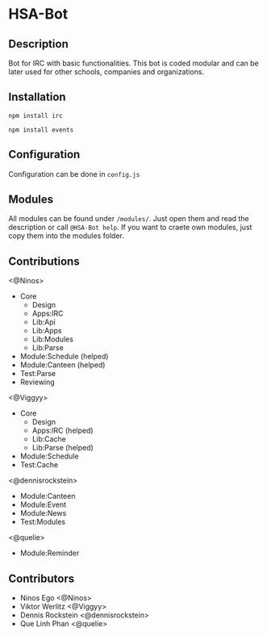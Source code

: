 # HSA-Bot

## Description
Bot for IRC with basic functionalities. This bot is coded modular and can be later used for other schools, companies and organizations.

## Installation
```npm install irc```

```npm install events```

## Configuration
Configuration can be done in `config.js`

## Modules
All modules can be found under `/modules/`. Just open them and read the description or call `@HSA-Bot help`.
If you want to craete own modules, just copy them into the modules folder.

## Contributions
<@Ninos>
- Core
	- Design
	- Apps:IRC
	- Lib:Api
	- Lib:Apps
	- Lib:Modules
	- Lib:Parse
- Module:Schedule (helped)
- Module:Canteen (helped)
- Test:Parse
- Reviewing

<@Viggyy>
- Core
	- Design
	- Apps:IRC (helped)
	- Lib:Cache
	- Lib:Parse (helped)
- Module:Schedule
- Test:Cache

<@dennisrockstein>
- Module:Canteen
- Module:Event
- Module:News
- Test:Modules

<@quelie>
- Module:Reminder

## Contributors
- Ninos Ego <@Ninos>
- Viktor Werlitz <@Viggyy>
- Dennis Rockstein <@dennisrockstein>
- Que Linh Phan <@quelie>